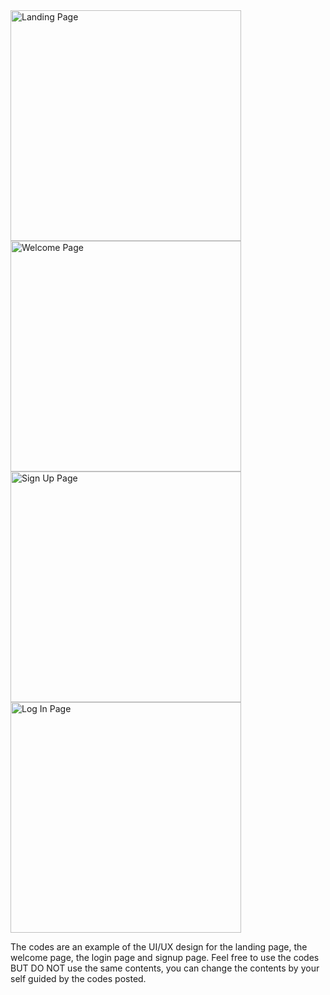 <img width="369" alt="Landing Page" src="https://github.com/RamseyOlewa/landing-welcome-login-signup-page-in-html-css-js/assets/126777276/186c01c2-422f-4fbc-91c7-de5fcf2f0f3e">
<img width="369" alt="Welcome Page" src="https://github.com/RamseyOlewa/landing-welcome-login-signup-page-in-html-css-js/assets/126777276/a269178f-6a65-4fb6-a665-54bde7da54ee">

<img width="369" alt="Sign Up Page" src="https://github.com/RamseyOlewa/landing-welcome-login-signup-page-in-html-css-js/assets/126777276/1deb4c42-6eea-469c-965a-e49795349b2b"> 
<img width="369" alt="Log In Page" src="https://github.com/RamseyOlewa/landing-welcome-login-signup-page-in-html-css-js/assets/126777276/d716da3d-78e4-493c-8728-b723184bd7c4">


 
The codes are an example of the UI/UX design for the landing page, the welcome page, the login page and signup page.
Feel free to use the codes BUT DO NOT use the same contents, you can change the contents by your self guided by the codes posted.

